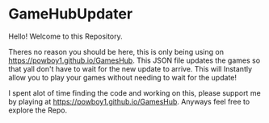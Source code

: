 # GameHubUpdater

Hello! Welcome to this Repository.

Theres no reason you should be here, this is only being using on https://powboy1.github.io/GamesHub. This JSON file updates the games so that yall don't have to wait for the new update to arrive. This will Instantly allow you to play your games without needing to wait for the update!

I spent alot of time finding the code and working on this, please support me by playing at https://powboy1.github.io/GamesHub. Anyways feel free to explore the Repo.